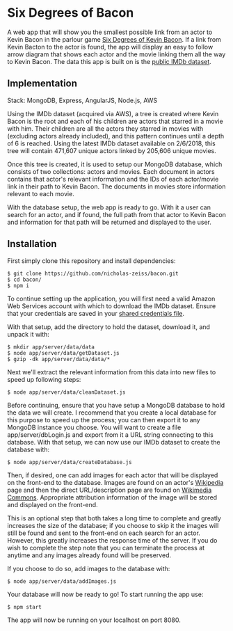 # Six Degrees of Bacon
A web app that will show you the smallest possible link from an actor to Kevin Bacon in the parlour game [Six Degrees of Kevin Bacon](https://en.wikipedia.org/wiki/Six_Degrees_of_Kevin_Bacon). If a link from Kevin Bacton to the actor is found, the app will display an easy to follow arrow diagram that shows each actor and the movie linking them all the way to Kevin Bacon. The data this app is built on is the [public IMDb dataset](http://www.imdb.com/interfaces/).


## Implementation

Stack: MongoDB, Express, AngularJS, Node.js, AWS

Using the IMDb dataset (acquired via AWS), a tree is created where Kevin Bacon is the root and each of his children are actors that starred in a movie with him. Their children are all the actors they starred in movies with (excluding actors already included), and this pattern continues until a depth of 6 is reached. Using the latest IMDb dataset available on 2/6/2018, this tree will contain 471,607 unique actors linked by 205,606 unique movies.

Once this tree is created, it is used to setup our MongoDB database, which consists of two collections: actors and movies. Each document in actors contains that actor's relevant information and the IDs of each actor/movie link in their path to Kevin Bacon. The documents in movies store information relevant to each movie.

With the database setup, the web app is ready to go. With it a user can search for an actor, and if found, the full path from that actor to Kevin Bacon and information for that path will be returned and displayed to the user.


## Installation

First simply clone this repository and install dependencies:
```
$ git clone https://github.com/nicholas-zeiss/bacon.git
$ cd bacon/
$ npm i
```

To continue setting up the application, you will first need a valid Amazon Web Services account with which to download the IMDb dataset. Ensure that your credentials are saved
in your [shared credentials file](https://docs.aws.amazon.com/sdk-for-javascript/v2/developer-guide/loading-node-credentials-shared.html).

With that setup, add the directory to hold the dataset, download it, and unpack it with:
```
$ mkdir app/server/data/data
$ node app/server/data/getDataset.js
$ gzip -dk app/server/data/data/*
```

Next we'll extract the relevant information from this data into new files to speed up following steps:
```
$ node app/server/data/cleanDataset.js
```

Before continuing, ensure that you have setup a MongoDB database to hold the data we will create. I recommend that you create a local database for this purpose to speed up the process; you can then export it to any MongoDB instance you choose. You will want to create a file app/server/dbLogin.js and export from it a URL string connecting to this database. With that setup, we can now use our IMDb dataset to create the database with:
```
$ node app/server/data/createDatabase.js
```

Then, if desired, one can add images for each actor that will be displayed on the front-end to the database. Images are found on an actor's [Wikipedia](https://www.wikipedia.org/) page and then the direct URL/description page are found on [Wikimedia Commons](https://commons.wikimedia.org/wiki/Main_Page). Appropriate attribution information of the image will be stored and displayed on the front-end.

This is an optional step that both takes a long time to complete and greatly increases the size of the database; if you choose to skip it the images will still be found and sent to the front-end on each search for an actor. However, this greatly increases the response time of the server. If you do wish to complete the step note that you can terminate the process at anytime and any images already found will be preserved.

If you choose to do so, add images to the database with:
```
$ node app/server/data/addImages.js
```

Your database will now be ready to go! To start running the app use:
```
$ npm start
```

The app will now be running on your localhost on port 8080.

